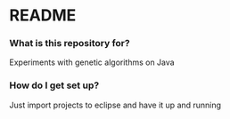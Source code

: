 # README #

### What is this repository for? ###

Experiments with genetic algorithms on Java

### How do I get set up? ###

Just import projects to eclipse and have it up and running 

